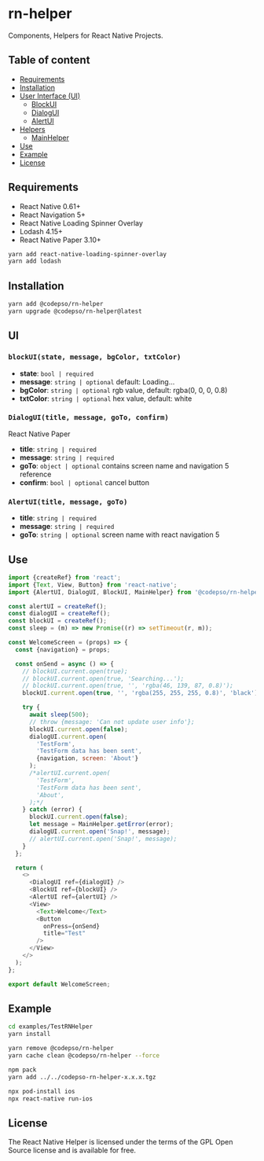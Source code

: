 # rn-helper
Components, Helpers for React Native Projects.
## Table of content
- [Requirements](#requirements)
- [Installation](#installation)
- [User Interface (UI)](#ui)
    - [BlockUI](#blockui)
    - [DialogUI](#dialogui)
    - [AlertUI](#alertui)
- [Helpers](#mainhelper)
    - [MainHelper](#mainhelper)
- [Use](#use)
- [Example](#example)
- [License](#license)
## Requirements
 - React Native 0.61+
 - React Navigation 5+
 - React Native Loading Spinner Overlay
 - Lodash 4.15+
 - React Native Paper 3.10+
 ```bash
yarn add react-native-loading-spinner-overlay
yarn add lodash
 ```
## Installation
```bash
yarn add @codepso/rn-helper
yarn upgrade @codepso/rn-helper@latest
```
## UI
### `blockUI(state, message, bgColor, txtColor)`
* **state**: `bool | required`
* **message**: `string | optional` default: Loading...
* **bgColor**: `string | optional` rgb value, default: rgba(0, 0, 0, 0.8)
* **txtColor**: `string | optional` hex value, default: white
### `DialogUI(title, message, goTo, confirm)`
React Native Paper
* **title**: `string | required`
* **message**: `string | required`
* **goTo**: `object | optional` contains screen name and navigation 5 reference
* **confirm**: `bool | optional` cancel button
### `AlertUI(title, message, goTo)`
* **title**: `string | required`
* **message**: `string | required`
* **goTo**: `string | optional` screen name with react navigation 5
## Use
```javascript
import {createRef} from 'react';
import {Text, View, Button} from 'react-native';
import {AlertUI, DialogUI, BlockUI, MainHelper} from '@codepso/rn-helper';

const alertUI = createRef();
const dialogUI = createRef();
const blockUI = createRef();
const sleep = (m) => new Promise((r) => setTimeout(r, m));

const WelcomeScreen = (props) => {
  const {navigation} = props;

  const onSend = async () => {
    // blockUI.current.open(true);
    // blockUI.current.open(true, 'Searching...');
    // blockUI.current.open(true, '', 'rgba(46, 139, 87, 0.8)');
    blockUI.current.open(true, '', 'rgba(255, 255, 255, 0.8)', 'black');

    try {
      await sleep(500);
      // throw {message: 'Can not update user info'};
      blockUI.current.open(false);
      dialogUI.current.open(
        'TestForm',
        'TestForm data has been sent',
        {navigation, screen: 'About'}
      );
      /*alertUI.current.open(
        'TestForm',
        'TestForm data has been sent',
        'About',
      );*/
    } catch (error) {
      blockUI.current.open(false);
      let message = MainHelper.getError(error);
      dialogUI.current.open('Snap!', message);
      // alertUI.current.open('Snap!', message);
    }
  };

  return (
    <>
      <DialogUI ref={dialogUI} />
      <BlockUI ref={blockUI} />
      <AlertUI ref={alertUI} />
      <View>
        <Text>Welcome</Text>
        <Button
          onPress={onSend}
          title="Test"
        />
      </View>
    </>
  );
};

export default WelcomeScreen;
```
## Example
```bash
cd examples/TestRNHelper
yarn install

yarn remove @codepso/rn-helper
yarn cache clean @codepso/rn-helper --force

npm pack
yarn add ../../codepso-rn-helper-x.x.x.tgz

npx pod-install ios
npx react-native run-ios
```
## License
The React Native Helper is licensed under the terms of the GPL Open Source license and is available for free.
